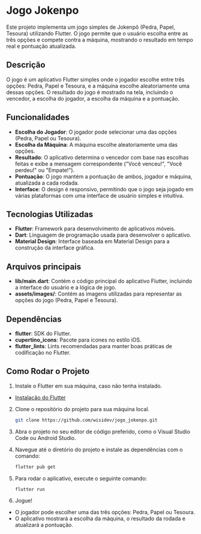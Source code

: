 # Jogo Jokenpo

Este projeto implementa um jogo simples de Jokenpô (Pedra, Papel, Tesoura) utilizando Flutter. O jogo permite que o usuário escolha entre as três opções e compete contra a máquina, mostrando o resultado em tempo real e pontuação atualizada.

## Descrição

O jogo é um aplicativo Flutter simples onde o jogador escolhe entre três opções: Pedra, Papel e Tesoura, e a máquina escolhe aleatoriamente uma dessas opções. O resultado do jogo é mostrado na tela, incluindo o vencedor, a escolha do jogador, a escolha da máquina e a pontuação.

## Funcionalidades

- **Escolha do Jogador**: O jogador pode selecionar uma das opções (Pedra, Papel ou Tesoura).
- **Escolha da Máquina**: A máquina escolhe aleatoriamente uma das opções.
- **Resultado**: O aplicativo determina o vencedor com base nas escolhas feitas e exibe a mensagem correspondente ("Você venceu!", "Você perdeu!" ou "Empate!").
- **Pontuação**: O jogo mantém a pontuação de ambos, jogador e máquina, atualizada a cada rodada.
- **Interface**: O design é responsivo, permitindo que o jogo seja jogado em várias plataformas com uma interface de usuário simples e intuitiva.

## Tecnologias Utilizadas

- **Flutter**: Framework para desenvolvimento de aplicativos móveis.
- **Dart**: Linguagem de programação usada para desenvolver o aplicativo.
- **Material Design**: Interface baseada em Material Design para a construção da interface gráfica.

## Arquivos principais
- **lib/main.dart**: Contém o código principal do aplicativo Flutter, incluindo a interface do usuário e a lógica de jogo.
- **assets/images/**: Contém as imagens utilizadas para representar as opções do jogo (Pedra, Papel e Tesoura).

## Dependências

- **flutter**: SDK do Flutter.
- **cupertino_icons**: Pacote para ícones no estilo iOS.
- **flutter_lints**: Lints recomendadas para manter boas práticas de codificação no Flutter.

## Como Rodar o Projeto

1. Instale o Flutter em sua máquina, caso não tenha instalado.
- [Instalação do Flutter](https://docs.flutter.dev/get-started/install)
2. Clone o repositório do projeto para sua máquina local.

   ```bash
   git clone https://github.com/wisidev/jogo_jokenpo.git
   ```

3. Abra o projeto no seu editor de código preferido, como o Visual Studio Code ou Android Studio.
4. Navegue até o diretório do projeto e instale as dependências com o comando:

   ```bash
   flutter pub get
   ```

5. Para rodar o aplicativo, execute o seguinte comando:

   ```bash
   flutter run
   ```
   
6. Jogue!
- O jogador pode escolher uma das três opções: Pedra, Papel ou Tesoura.
- O aplicativo mostrará a escolha da máquina, o resultado da rodada e atualizará a pontuação.
